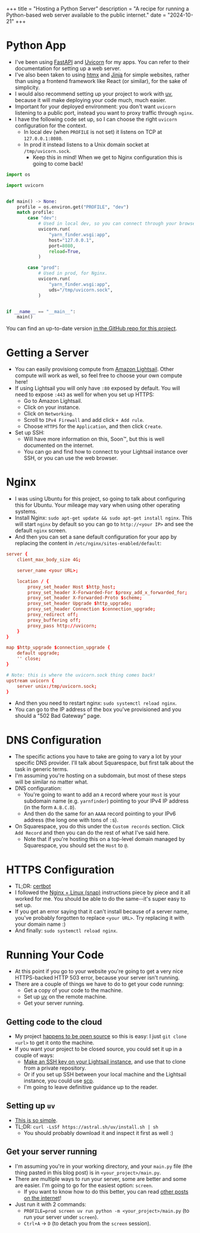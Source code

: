 +++
title = "Hosting a Python Server"
description = "A recipe for running a Python-based web server available to the public internet."
date = "2024-10-21"
+++

# Python App

- I've been using [FastAPI](https://fastapi.tiangolo.com/) and [Uvicorn](https://www.uvicorn.org/) for my apps.
	You can refer to their documentation for setting up a web server.
- I've also been taken to using [htmx](https://htmx.org/) and [Jinja](https://jinja.palletsprojects.com/en/3.1.x/) for simple websites, rather than using a frontend framework like React (or similar), for the sake of simplicity.
- I would also recommend setting up your project to work with [uv](https://github.com/astral-sh/uv), because it will make deploying your code much, much easier.
- Important for your deployed environment: you don't want `uvicorn` listening to a public port, instead you want to proxy traffic through `nginx`.
- I have the following code set up, so I can choose the right `uvicorn` configuration for the context.
	- In local dev (when `PROFILE` is not set) it listens on TCP at `127.0.0.1:8080`.
	- In prod it instead listens to a Unix domain socket at `/tmp/uvicorn.sock`.
		- Keep this in mind! When we get to Nginx configuration this is going to come back!

```python
import os

import uvicorn


def main() -> None:
    profile = os.environ.get("PROFILE", "dev")
    match profile:
        case "dev":
            # Used in local dev, so you can connect through your browser.
            uvicorn.run(
                "yarn_finder.wsgi:app",
                host="127.0.0.1",
                port=8080,
                reload=True,
            )

        case "prod":
            # Used in prod, for Nginx.
            uvicorn.run(
                "yarn_finder.wsgi:app",
                uds="/tmp/uvicorn.sock",
            )


if __name__ == "__main__":
    main()
```

You can find an up-to-date version [in the GitHub repo for this project](https://github.com/crockeo/yarn-finder/blob/main/yarn_finder/main.py).

# Getting a Server

- You can easily provisiong compute from [Amazon Lightsail](https://aws.amazon.com/free/compute/lightsail/).
  Other compute will work as well, so feel free to choose your own compute here!
- If using Lightsail you will only have `:80` exposed by default.
  You will need to expose `:443` as well for when you set up HTTPS:
	- Go to Amazon Lightsail.
	- Click on your instance.
	- Click on `Networking`.
	- Scroll to `IPv4 Firewall` and add click `+ Add rule`.
	- Choose `HTTPS` for the `Application`, and then click `Create`.
- Set up SSH:
	- Will have more information on this, Soon™, but this is well documented on the internet.
	- You can go and find how to connect to your Lightsail instance over SSH, or you can use the web browser.

# Nginx

- I was using Ubuntu for this project, so going to talk about configuring this for Ubuntu. Your mileage may vary when using other operating systems.
- Install Nginx: `sudo apt-get update && sudo apt-get install nginx`. This will start `nginx` by default so you can go to `http://<your IP>` and see the default `nginx` screen.
- And then you can set a sane default configuration for your app by replacing the content in `/etc/nginx/sites-enabled/default`:

```nginx.conf
server {
	client_max_body_size 4G;

	server_name <your URL>;

	location / {
		proxy_set_header Host $http_host;
		proxy_set_header X-Forwarded-For $proxy_add_x_forwarded_for;
		proxy_set_header X-Forwarded-Proto $scheme;
		proxy_set_header Upgrade $http_upgrade;
		proxy_set_header Connection $connection_upgrade;
		proxy_redirect off;
		proxy_buffering off;
		proxy_pass http://uvicorn;
	}
}

map $http_upgrade $connection_upgrade {
	default upgrade;
	'' close;
}

# Note: this is where the uvicorn.sock thing comes back!
upstream uvicorn {
	server unix:/tmp/uvicorn.sock;
}
```

- And then you need to restart nginx: `sudo systemctl reload nginx`.
- You can go to the IP address of the box you've provisioned
  and you should a "502 Bad Gateway" page.

# DNS Configuration

- The specific actions you have to take are going to vary a lot by your specific DNS provider. I'll talk about Squarespace, but first talk about the task in generic terms.
- I'm assuming you're hosting on a subdomain, but most of these steps will be similar no matter what.
- DNS configuration:
	- You're going to want to add an `A` record where your `Host` is your subdomain name (e.g. `yarnfinder`) pointing to your IPv4 IP address (in the form `A.B.C.D`).
	- And then do the same for an `AAAA` record pointing to your IPv6 address (the long one with tons of `:`s).
- On Squarespace, you do this under the `Custom records` section. Click `Add Record` and then you can do the rest of what I've said here.
	- Note that if you're hosting this on a top-level domain managed by Squarespace, you should set the `Host` to `@`.

# HTTPS Configuration

- TL;DR: [certbot](https://certbot.eff.org/instructions)
- I followed the [Nginx + Linux (snap)](https://certbot.eff.org/instructions?ws=nginx&os=snap) instructions piece by piece and it all worked for me. You should be able to do the same--it's super easy to set up.
- If you get an error saying that it can't install because of a server name,
  you've probably forgotten to replace `<your URL>`.
	Try replacing it with your domain name :)
- And finally: `sudo systemctl reload nginx`.

# Running Your Code

- At this point if you go to your website you're going to get a very nice HTTPS-backed HTTP 503 error, because your server isn't running.
- There are a couple of things we have to do to get your code running:
	- Get a copy of your code to the machine.
	- Set up [uv](https://github.com/astral-sh/uv) on the remote machine.
	- Get your server running.

## Getting code to the cloud

- My project [happens to be open source](https://github.com/crockeo/yarn-finder) so this is easy: I just `git clone <url>` to get it onto the machine.
- If you want your project to be closed source, you could set it up in a couple of ways:
	- [Make an SSH key on your Lightsail instance](https://docs.github.com/en/authentication/connecting-to-github-with-ssh/generating-a-new-ssh-key-and-adding-it-to-the-ssh-agent), and use that to clone from a private repository.
	- Or if you set up SSH between your local machine and the Lightsail instance, you could use [scp](https://linux.die.net/man/1/scp).
	- I'm going to leave definitive guidance up to the reader.

## Setting up `uv`

- [This is so simple](https://github.com/astral-sh/uv?tab=readme-ov-file#installation).
- TL;DR: `curl -LsSf https://astral.sh/uv/install.sh | sh`
	- You should probably download it and inspect it first as well :)

## Get your server running

- I'm assuming you're in your working directory, and your `main.py` file (the thing pasted in this blog post) is in `<your_project>/main.py`.
- There are multiple ways to run your server, some are better and some are easier. I'm going to go for the easiest option: `screen`.
	- If you want to know how to do this better, you can read [other posts on the internet](https://medium.com/@benmorel/creating-a-linux-service-with-systemd-611b5c8b91d6)!
- Just run it with 2 commands:
	- `PROFILE=prod screen uv run python -m <your_project>/main.py` (to run your server under `screen`).
	- `Ctrl+A` -> `D` (to detach you from the `screen` session).
	

